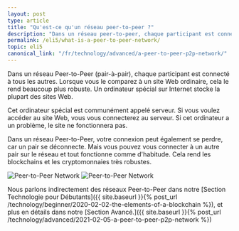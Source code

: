 ```yaml
---
layout: post
type: article
title: "Qu'est-ce qu'un réseau peer-to-peer ?"
description: "Dans un réseau peer-to-peer, chaque participant est connecté à tous les autres. C'est ce qui le rend si robuste."
permalink: /eli5/what-is-a-peer-to-peer-network/
topic: eli5
canonical_link: "/fr/technology/advanced/a-peer-to-peer-p2p-network/"
---
```


Dans un réseau Peer-to-Peer (pair-à-pair), chaque participant est connecté à tous les autres. Lorsque vous le comparez à un site Web ordinaire, cela le rend beaucoup plus robuste. Un ordinateur spécial sur Internet stocke la plupart des sites Web.

Cet ordinateur spécial est communément appelé serveur. Si vous voulez accéder au site Web, vous vous connecterez au serveur. Si cet ordinateur a un problème, le site ne fonctionnera pas. 

Dans un réseau Peer-to-Peer, votre connexion peut également se perdre, car un pair se déconnecte. Mais vous pouvez vous connecter à un autre pair sur le réseau et tout fonctionne comme d'habitude. Cela rend les blockchains et les cryptomonnaies très robustes.

![Peer-to-Peer Network](/assets/post_files/eli5/what-is-a-peer-to-peer-network/peer-to-peer-network_D.jpg)
![Peer-to-Peer Network](/assets/post_files/eli5/what-is-a-peer-to-peer-network/peer-to-peer-network_M.jpg)

Nous parlons indirectement des réseaux Peer-to-Peer dans notre [Section Technologie pour Débutants]({{ site.baseurl }}{% post_url /technology/beginner/2020-02-02-the-elements-of-a-blockchain %}), et plus en détails dans notre [Section Avancé.]({{ site.baseurl }}{% post_url /technology/advanced/2021-02-05-a-peer-to-peer-p2p-network %})